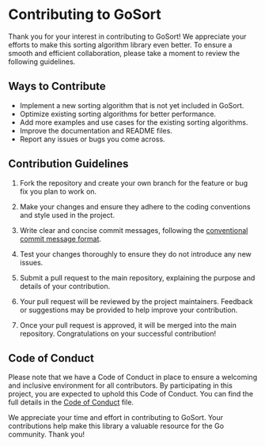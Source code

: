 # Contributing to GoSort

Thank you for your interest in contributing to GoSort! We appreciate your efforts to make this sorting algorithm library even better. To ensure a smooth and efficient collaboration, please take a moment to review the following guidelines.

## Ways to Contribute

- Implement a new sorting algorithm that is not yet included in GoSort.
- Optimize existing sorting algorithms for better performance.
- Add more examples and use cases for the existing sorting algorithms.
- Improve the documentation and README files.
- Report any issues or bugs you come across.

## Contribution Guidelines

1. Fork the repository and create your own branch for the feature or bug fix you plan to work on.

2. Make your changes and ensure they adhere to the coding conventions and style used in the project.

3. Write clear and concise commit messages, following the [conventional commit message format](https://www.conventionalcommits.org/en/v1.0.0/).

4. Test your changes thoroughly to ensure they do not introduce any new issues.

5. Submit a pull request to the main repository, explaining the purpose and details of your contribution.

6. Your pull request will be reviewed by the project maintainers. Feedback or suggestions may be provided to help improve your contribution.

7. Once your pull request is approved, it will be merged into the main repository. Congratulations on your successful contribution!

## Code of Conduct

Please note that we have a Code of Conduct in place to ensure a welcoming and inclusive environment for all contributors. By participating in this project, you are expected to uphold this Code of Conduct. You can find the full details in the [Code of Conduct](CODE_OF_CONDUCT.md) file.

We appreciate your time and effort in contributing to GoSort. Your contributions help make this library a valuable resource for the Go community. Thank you!